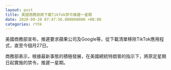 ```yaml
---
layout: post
title: 美國商務部將下載TikTok禁令推遲一星期
date: 2020-09-20 07:47:56.000000000 +08:00
categories: rthk
---
```


美國商務部宣布，推遲要求蘋果公司及Google等，從下載清單移除TikTok應用程式，直至今個月27日。

商務部表示，根據最新事態的積極發展，在美國總統特朗普的指示下，將原定星期日起實施的禁令，推遲一星期。
